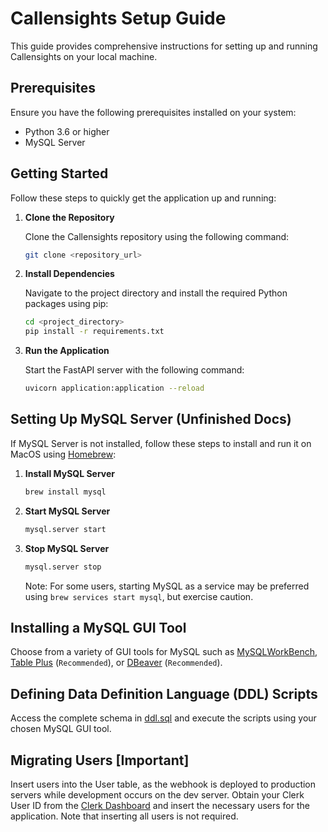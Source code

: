 # Callensights Setup Guide

This guide provides comprehensive instructions for setting up and running Callensights on your local machine.

## Prerequisites

Ensure you have the following prerequisites installed on your system:

- Python 3.6 or higher
- MySQL Server

## Getting Started

Follow these steps to quickly get the application up and running:

1. **Clone the Repository**

   Clone the Callensights repository using the following command:

   ```bash
   git clone <repository_url>
   ```

2. **Install Dependencies**

   Navigate to the project directory and install the required Python packages using pip:

   ```bash
   cd <project_directory>
   pip install -r requirements.txt
   ```

3. **Run the Application**

   Start the FastAPI server with the following command:

   ```bash
   uvicorn application:application --reload
   ```

## Setting Up MySQL Server (Unfinished Docs)

If MySQL Server is not installed, follow these steps to install and run it on MacOS using [Homebrew](https://formulae.brew.sh/formula/mysql):

1. **Install MySQL Server**

   ```bash
   brew install mysql
   ```

2. **Start MySQL Server**

   ```bash
   mysql.server start
   ```

3. **Stop MySQL Server**

   ```bash
   mysql.server stop
   ```

   Note: For some users, starting MySQL as a service may be preferred using `brew services start mysql`, but exercise caution.

## Installing a MySQL GUI Tool

Choose from a variety of GUI tools for MySQL such as [MySQLWorkBench](https://dev.mysql.com/downloads/workbench/), [Table Plus](https://tableplus.com/) (`Recommended`), or [DBeaver](https://dbeaver.io/download/) (`Recommended`).

## Defining Data Definition Language (DDL) Scripts

Access the complete schema in [ddl.sql](./app/db_scripts/ddl.sql) and execute the scripts using your chosen MySQL GUI tool.

## Migrating Users [Important]

Insert users into the User table, as the webhook is deployed to production servers while development occurs on the dev server. Obtain your Clerk User ID from the [Clerk Dashboard](https://dashboard.clerk.com) and insert the necessary users for the application. Note that inserting all users is not required.
